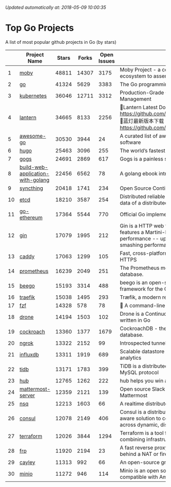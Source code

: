 *Updated automatically at: 2018-05-09 10:00:35* 
# Top Go Projects
A list of most popular github projects in Go (by stars)

|    | Project Name | Stars | Forks | Open Issues | Description |
| -- | ------------ | ----- | ----- | ----------- | ----------- |
| 1 | [moby](https://github.com/moby/moby) | 48811 | 14307 | 3175 | Moby Project - a collaborative project for the container ecosystem to assemble container-based systems |
| 2 | [go](https://github.com/golang/go) | 41324 | 5629 | 3383 | The Go programming language |
| 3 | [kubernetes](https://github.com/kubernetes/kubernetes) | 36046 | 12711 | 3312 | Production-Grade Container Scheduling and Management |
| 4 | [lantern](https://github.com/getlantern/lantern) | 34665 | 8133 | 2256 | 🔴Lantern Latest Download https://github.com/getlantern/lantern/releases/tag/latest 🔴蓝灯最新版本下载 https://github.com/getlantern/forum/issues/833 🔴  |
| 5 | [awesome-go](https://github.com/avelino/awesome-go) | 30530 | 3944 | 24 | A curated list of awesome Go frameworks, libraries and software |
| 6 | [hugo](https://github.com/gohugoio/hugo) | 25463 | 3096 | 255 | The world’s fastest framework for building websites. |
| 7 | [gogs](https://github.com/gogits/gogs) | 24691 | 2869 | 617 | Gogs is a painless self-hosted Git service. |
| 8 | [build-web-application-with-golang](https://github.com/astaxie/build-web-application-with-golang) | 22456 | 6562 | 78 | A golang ebook intro how to build a web with golang |
| 9 | [syncthing](https://github.com/syncthing/syncthing) | 20418 | 1741 | 234 | Open Source Continuous File Synchronization |
| 10 | [etcd](https://github.com/coreos/etcd) | 18210 | 3587 | 254 | Distributed reliable key-value store for the most critical data of a distributed system |
| 11 | [go-ethereum](https://github.com/ethereum/go-ethereum) | 17364 | 5544 | 770 | Official Go implementation of the Ethereum protocol |
| 12 | [gin](https://github.com/gin-gonic/gin) | 17079 | 1995 | 212 | Gin is a HTTP web framework written in Go (Golang). It features a Martini-like API with much better performance -- up to 40 times faster. If you need smashing performance, get yourself some Gin. |
| 13 | [caddy](https://github.com/mholt/caddy) | 17063 | 1299 | 105 | Fast, cross-platform HTTP/2 web server with automatic HTTPS |
| 14 | [prometheus](https://github.com/prometheus/prometheus) | 16239 | 2049 | 251 | The Prometheus monitoring system and time series database. |
| 15 | [beego](https://github.com/astaxie/beego) | 15193 | 3314 | 488 | beego is an open-source, high-performance web framework for the Go programming language. |
| 16 | [traefik](https://github.com/containous/traefik) | 15038 | 1495 | 293 | Træfik, a modern reverse proxy |
| 17 | [fzf](https://github.com/junegunn/fzf) | 14328 | 578 | 78 | :cherry_blossom: A command-line fuzzy finder |
| 18 | [drone](https://github.com/drone/drone) | 14194 | 1503 | 102 | Drone is a Continuous Delivery platform built on Docker, written in Go |
| 19 | [cockroach](https://github.com/cockroachdb/cockroach) | 13360 | 1377 | 1679 | CockroachDB - the open source, cloud-native SQL database. |
| 20 | [ngrok](https://github.com/inconshreveable/ngrok) | 13322 | 2152 | 99 | Introspected tunnels to localhost |
| 21 | [influxdb](https://github.com/influxdata/influxdb) | 13311 | 1919 | 689 | Scalable datastore for metrics, events, and real-time analytics |
| 22 | [tidb](https://github.com/pingcap/tidb) | 13171 | 1783 | 399 | TiDB is a distributed HTAP database compatible with the MySQL protocol  |
| 23 | [hub](https://github.com/github/hub) | 12765 | 1262 | 222 | hub helps you win at git. |
| 24 | [mattermost-server](https://github.com/mattermost/mattermost-server) | 12359 | 2121 | 139 | Open source Slack-alternative in Golang and React - Mattermost |
| 25 | [nsq](https://github.com/nsqio/nsq) | 12213 | 1603 | 66 | A realtime distributed messaging platform |
| 26 | [consul](https://github.com/hashicorp/consul) | 12078 | 2149 | 406 | Consul is a distributed, highly available, and data center aware solution to connect and configure applications across dynamic, distributed infrastructure. |
| 27 | [terraform](https://github.com/hashicorp/terraform) | 12026 | 3844 | 1294 | Terraform is a tool for building, changing, and combining infrastructure safely and efficiently. |
| 28 | [frp](https://github.com/fatedier/frp) | 11920 | 2194 | 23 | A fast reverse proxy to help you expose a local server behind a NAT or firewall to the internet. |
| 29 | [cayley](https://github.com/cayleygraph/cayley) | 11313 | 992 | 66 | An open-source graph database |
| 30 | [minio](https://github.com/minio/minio) | 11272 | 946 | 114 | Minio is an open source object storage server compatible with Amazon S3 APIs |
